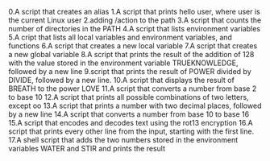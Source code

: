0.A script that creates an alias
1.A script that prints hello user, where user is the current Linux user
2.adding /action to the path
3.A script that counts the number of directories in the PATH
4.A script that lists environment variables
5.A cript that lists all local variables and environment variables, and functions
6.A script that creates a new local variable
7.A script that creates a new global variable
8.A script that prints the result of the addition of 128 with the value stored in the environment variable TRUEKNOWLEDGE, followed by a new line
9.script that prints the result of POWER divided by DIVIDE, followed by a new line.
10.A script that displays the result of BREATH to the power LOVE
11.A script that converts a number from base 2 to base 10
12.A script that prints all possible combinations of two letters, except oo
13.A script that prints a number with two decimal places, followed by a new line
14.A script that converts a number from base 10 to base 16
15.A script that encodes and decodes text using the rot13 encryption
16.A script that prints every other line from the input, starting with the first line.
17.A shell script that adds the two numbers stored in the environment variables WATER and STIR and prints the result
